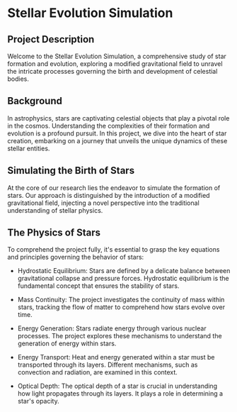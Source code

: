 # Stellar Evolution Simulation
## Project Description
Welcome to the Stellar Evolution Simulation, a comprehensive study of star formation and evolution, exploring a modified gravitational field to unravel the intricate processes governing the birth and development of celestial bodies.

## Background
In astrophysics, stars are captivating celestial objects that play a pivotal role in the cosmos. Understanding the complexities of their formation and evolution is a profound pursuit. In this project, we dive into the heart of star creation, embarking on a journey that unveils the unique dynamics of these stellar entities.

## Simulating the Birth of Stars
At the core of our research lies the endeavor to simulate the formation of stars. Our approach is distinguished by the introduction of a modified gravitational field, injecting a novel perspective into the traditional understanding of stellar physics.

## The Physics of Stars
To comprehend the project fully, it's essential to grasp the key equations and principles governing the behavior of stars:

- Hydrostatic Equilibrium: Stars are defined by a delicate balance between gravitational collapse and pressure forces. Hydrostatic equilibrium is the fundamental concept that ensures the stability of stars.

- Mass Continuity: The project investigates the continuity of mass within stars, tracking the flow of matter to comprehend how stars evolve over time.

- Energy Generation: Stars radiate energy through various nuclear processes. The project explores these mechanisms to understand the generation of energy within stars.

- Energy Transport: Heat and energy generated within a star must be transported through its layers. Different mechanisms, such as convection and radiation, are examined in this context.

- Optical Depth: The optical depth of a star is crucial in understanding how light propagates through its layers. It plays a role in determining a star's opacity.
